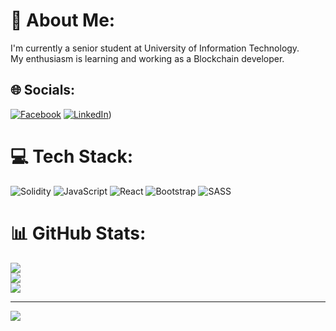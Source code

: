 # 💫 About Me:
I'm currently a senior student at University of Information Technology. <br>My enthusiasm is learning and working as a Blockchain developer.<br>


## 🌐 Socials:
[![Facebook](https://img.shields.io/badge/Facebook-%231877F2.svg?logo=Facebook&logoColor=white)](https://www.facebook.com/tuan.tran.661934/) [![LinkedIn](https://img.shields.io/badge/LinkedIn-%230077B5.svg?logo=linkedin&logoColor=white)](https://www.linkedin.com/in/trananhtuandb1/)) 

# 💻 Tech Stack:
![Solidity](https://img.shields.io/badge/Solidity-%23363636.svg?style=for-the-badge&logo=solidity&logoColor=white) ![JavaScript](https://img.shields.io/badge/javascript-%23323330.svg?style=for-the-badge&logo=javascript&logoColor=%23F7DF1E) ![React](https://img.shields.io/badge/react-%2320232a.svg?style=for-the-badge&logo=react&logoColor=%2361DAFB) ![Bootstrap](https://img.shields.io/badge/bootstrap-%238511FA.svg?style=for-the-badge&logo=bootstrap&logoColor=white) ![SASS](https://img.shields.io/badge/SASS-hotpink.svg?style=for-the-badge&logo=SASS&logoColor=white)
# 📊 GitHub Stats:
![](https://github-readme-stats.vercel.app/api?username=TuanO20&theme=dark&hide_border=false&include_all_commits=false&count_private=false)<br/>
![](https://github-readme-streak-stats.herokuapp.com/?user=TuanO20&theme=dark&hide_border=false)<br/>
![](https://github-readme-stats.vercel.app/api/top-langs/?username=TuanO20&theme=dark&hide_border=false&include_all_commits=false&count_private=false&layout=compact)

---
[![](https://visitcount.itsvg.in/api?id=TuanO20&icon=0&color=0)](https://visitcount.itsvg.in)

<!-- Proudly created with GPRM ( https://gprm.itsvg.in ) -->

